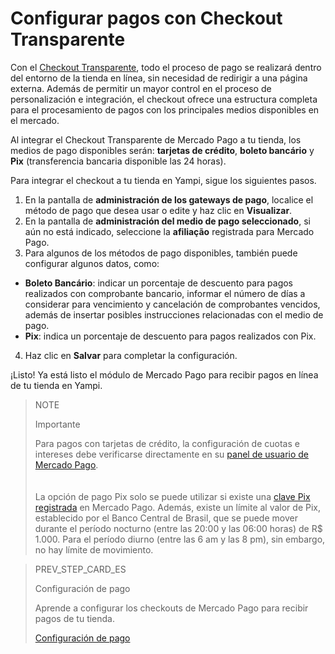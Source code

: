 # Configurar pagos con Checkout Transparente 

Con el [Checkout Transparente](/developers/es/guides/checkout-api/landing), todo el proceso de pago se realizará dentro del entorno de la tienda en línea, sin necesidad de redirigir a una página externa. Además de permitir un mayor control en el proceso de personalización e integración, el checkout ofrece una estructura completa para el procesamiento de pagos con los principales medios disponibles en el mercado.

Al integrar el Checkout Transparente de Mercado Pago a tu tienda, los medios de pago disponibles serán: **tarjetas de crédito**, **boleto bancário** y **Pix** (transferencia bancaria disponible las 24 horas).

Para integrar el checkout a tu tienda en Yampi, sigue los siguientes pasos.

1. En la pantalla de **administración de los gateways de pago**, localice el método de pago que desea usar o edite y haz clic en **Visualizar**.
2. En la pantalla de **administración del medio de pago seleccionado**, si aún no está indicado, seleccione la **afiliação** registrada para Mercado Pago.
3. Para algunos de los métodos de pago disponibles, también puede configurar algunos datos, como:
 
* **Boleto Bancário**: indicar un porcentaje de descuento para pagos realizados con comprobante bancario, informar el número de días a considerar para vencimiento y cancelación de comprobantes vencidos, además de insertar posibles instrucciones relacionadas con el medio de pago.
* **Pix**: indica un porcentaje de descuento para pagos realizados con Pix.
 
4. Haz clic en **Salvar** para completar la configuración.

¡Listo! Ya está listo el módulo de Mercado Pago para recibir pagos en línea de tu tienda en Yampi.

> NOTE
>
> Importante
>
> Para pagos con tarjetas de crédito, la configuración de cuotas e intereses debe verificarse directamente en su [panel de usuario de Mercado Pago](https://www.mercadopago.com.br/costs-section#from-section=menu). <br>
> </br> <br/>
> La opción de pago Pix solo se puede utilizar si existe una [clave Pix registrada](/developers/es/docs/checkout-api/integration-configuration/integrate-with-pix) en Mercado Pago. Además, existe un límite al valor de Pix, establecido por el Banco Central de Brasil, que se puede mover durante el período nocturno (entre las 20:00 y las 06:00 horas) de R$ 1.000. Para el período diurno (entre las 6 am y las 8 pm), sin embargo, no hay límite de movimiento.

> PREV_STEP_CARD_ES
>
> Configuración de pago
>
> Aprende a configurar los checkouts de Mercado Pago para recibir pagos de tu tienda.
>
> [Configuración de pago](/developers/es/docs/yampi/payment-configuration-cho-api)